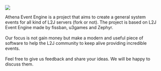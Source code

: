 
<img src='https://i.imgur.com/JWz246j.png' />

Athena Event Engine is a project that aims to create a general system events for all kind of L2J servers (fork or not).
The project is based on L2J Event Engine made by fissban, u3games and Zephyr.<br><br>
Our focus is not gain money but make a modern and useful piece of software to help the L2J community to keep alive providing incredible events.<br><br>
Feel free to give us feedback and share your ideas. We will be happy to discuss them.<br>
